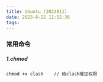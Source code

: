 ```yaml
---
title: Ubuntu (2023811)
date: 2023-8-22 11:52:36
tags:
---
```


### 常用命令

##### 1.chmod

```
chmod +x clash    // 给clash增加权限
```